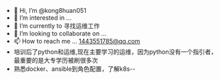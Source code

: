 - 👋 Hi, I’m @kong8huan051
- 👀 I’m interested in ...
- 🌱 I’m currently to 寻找运维工作
- 💞️ I’m looking to collaborate on ...
- 📫 How to reach me ... 1443551785@qq.com
- 培训后了python和运维,现在主要学习的运维，因为python没有一个指引者，最重要的是大专学历被刷很多次
- 熟悉docker、ansible到角色配置，了解k8s--

<!---
kong8huan051/kong8huan051 is a ✨ special ✨ repository because its `README.md` (this file) appears on your GitHub profile.
You can click the Preview link to take a look at your changes.
--->
